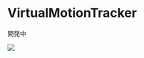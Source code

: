 # VirtualMotionTracker
開発中

<img src="https://github.com/gpsnmeajp/VirtualMotionTracker/blob/master/doc/Architecture.png?raw=true"></img>
